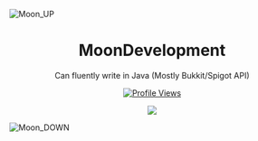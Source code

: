 ![Moon_UP](https://user-images.githubusercontent.com/72404424/188732122-1470f20d-fc48-4f91-9243-20307da78635.png)


<h1 align="center">MoonDevelopment</h1>

<p align="center">Can fluently write in Java (Mostly Bukkit/Spigot API)</p>

<a href="https://github.com/MoonDevelopment-Gio">
  <p align="center">
    <img src="https://komarev.com/ghpvc/?username=MoonDevelopment-Gio" alt="Profile Views">
  </p>
</a>

<p align="center">
  <img src="https://github-readme-stats.vercel.app/api?username=MoonDevelopment-Gio&show_icons=true&theme=github_dark" />
</p>




![Moon_DOWN](https://user-images.githubusercontent.com/72404424/188732155-8323db96-01c9-4ec8-b451-96cb48c3ac58.png)
